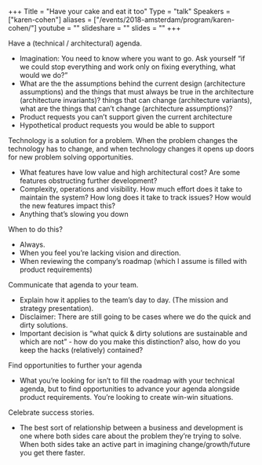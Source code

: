 +++
Title = "Have your cake and eat it too"
Type = "talk"
Speakers = ["karen-cohen"]
aliases = ["/events/2018-amsterdam/program/karen-cohen/"]
youtube = ""
slideshare = ""
slides = ""
+++

Have a (technical / architectural) agenda.
* Imagination: You need to know where you want to go. Ask yourself “if we could stop everything and work only on fixing everything, what would we do?”
* What are the the assumptions behind the current design (architecture assumptions) and the things that must always be true in the architecture (architecture invariants)? things that can change (architecture variants), what are the things that can’t change (architecture assumptions)?
* Product requests you can’t support given the current architecture
* Hypothetical product requests you would be able to support

Technology is a solution for a problem. When the problem changes the technology has to change, and when technology changes it opens up doors for new problem solving opportunities.

* What features have low value and high architectural cost? Are some features obstructing further development?
* Complexity, operations and visibility. How much effort does it take to maintain the system? How long does it take to track issues? How would the new features impact this?
* Anything that’s slowing you down

When to do this?

* Always.
* When you feel you’re lacking vision and direction.
* When reviewing the company’s roadmap (which I assume is filled with product requirements)

Communicate that agenda to your team.

* Explain how it applies to the team’s day to day. (The mission and strategy presentation).
* Disclaimer: There are still going to be cases where we do the quick and dirty solutions.
* Important decision is “what quick & dirty solutions are sustainable and which are not” - how do you make this distinction? also, how do you keep the hacks (relatively) contained?

Find opportunities to further your agenda

* What you’re looking for isn’t to fill the roadmap with your technical agenda, but to find opportunities to advance your agenda alongside product requirements. You’re looking to create win-win situations.

Celebrate success stories.

* The best sort of relationship between a business and development is one where both sides care about the problem they’re trying to solve. When both sides take an active part in imagining change/growth/future you get there faster.
